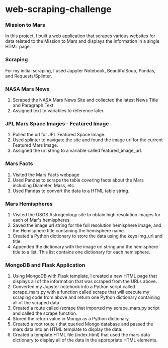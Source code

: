 # web-scraping-challenge

 ### Mission to Mars
In this project, I built a web application that scrapes various websites for data related to the Mission to Mars and displays the information in a single HTML page.

### Scraping
For my initial scraping, I used Jupyter Notebook, BeautifulSoup, Pandas, and Requests/Splinter.

### NASA Mars News

1. Scraped the NASA Mars News Site and collected the latest News Title and Paragraph Text.
2. Assigned text to variables to reference later.

### JPL Mars Space Images - Featured Image

1. Pulled the url for JPL Featured Space Image.
2. Used splinter to navigate the site and found the image url for the current Featured Mars Image.
3. Assigned the url string to a variable called featured_image_url.

### Mars Facts

1. Visited the Mars Facts webpage
2. Used Pandas to scrape the table covering facts about the Mars including Diameter, Mass, etc.
3. Used Pandas to convert the data to a HTML table string.

### Mars Hemispheres

1. Visited the USGS Astrogeology site to obtain high resolution images for each of Mar's hemispheres.
2. Saved the image url string for the full resolution hemisphere image, and the Hemisphere title containing the hemisphere name. 
3. Created a Python dictionary to store the data using the keys img_url and title.
4. Appended the dictionary with the image url string and the hemisphere title to a list. This list contains one dictionary for each hemisphere.

### MongoDB and Flask Application
1. Using MongoDB with Flask template, I created a new HTML page that displays all of the information that was scraped from the URLs above.
2. Converted my Jupyter notebook into a Python script called scrape_mars.py with a function called scrape that will execute my scraping code from above and return one Python dictionary containing all of the scraped data.
3. Created a route called /scrape that imported my scrape_mars.py script and called the scrape function.
4. Stored the return value in Mongo as a Python dictionary.
5. Created a root route / that queried Mongo database and passed the mars data into an HTML template to display the data.
6. Created a template HTML file (index.html) that used the mars data dictionary to display all of the data in the appropriate HTML elements. 
